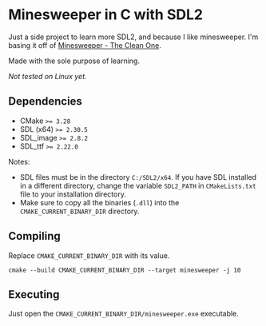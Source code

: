 # Minesweeper in C with SDL2

Just a side project to learn more SDL2, and because I like minesweeper.
I'm basing it off of [Minesweeper - The Clean One](https://play.google.com/store/apps/details?id=ee.dustland.android.minesweeper).

Made with the sole purpose of learning.

*Not tested on Linux yet.*

## Dependencies

- CMake `>= 3.28`
- SDL (x64) `>= 2.30.5`
- SDL_image `>= 2.8.2`
- SDL_ttf `>= 2.22.0`

Notes:
- SDL files must be in the directory `C:/SDL2/x64`. If you have SDL installed in a different directory, change the variable `SDL2_PATH` in `CMakeLists.txt` file to your installation directory.
- Make sure to copy all the binaries (`.dll`) into the `CMAKE_CURRENT_BINARY_DIR` directory.

## Compiling

Replace `CMAKE_CURRENT_BINARY_DIR` with its value.

```
cmake --build CMAKE_CURRENT_BINARY_DIR --target minesweeper -j 10
```

## Executing

Just open the `CMAKE_CURRENT_BINARY_DIR/minesweeper.exe` executable.

